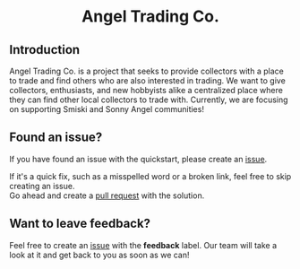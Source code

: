 <div align="center">
  <h1>
    Angel Trading Co.
  </h1>
</div>

## Introduction

Angel Trading Co. is a project that seeks to provide collectors with a place to trade and find others who are also interested in trading. We want to give collectors, enthusiasts, and new hobbyists alike a centralized place where they can find other local collectors to trade with. Currently, we are focusing on supporting Smiski and Sonny Angel communities!

## Found an issue?

If you have found an issue with the quickstart, please create an [issue](https://github.com/AustinWheel/angel-trading-co/issues).

If it's a quick fix, such as a misspelled word or a broken link, feel free to skip creating an issue.  
Go ahead and create a [pull request](https://github.com/clerkinc/clerk-nextjs-app-quickstart/pulls) with the solution.

## Want to leave feedback?

Feel free to create an [issue](https://github.com/AustinWheel/angel-trading-co/issues) with the **feedback** label. Our team will take a look at it and get back to you as soon as we can!
